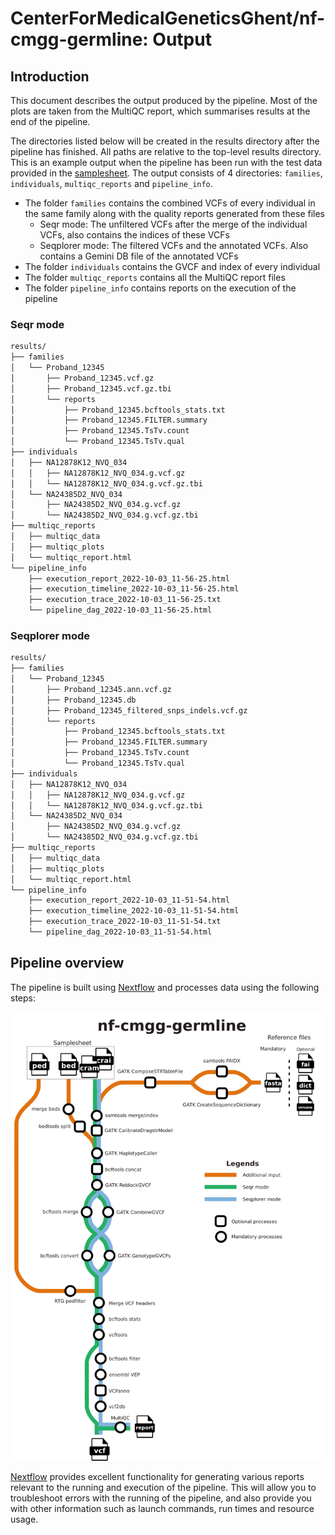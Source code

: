 # CenterForMedicalGeneticsGhent/nf-cmgg-germline: Output

## Introduction

This document describes the output produced by the pipeline. Most of the plots are taken from the MultiQC report, which summarises results at the end of the pipeline.

The directories listed below will be created in the results directory after the pipeline has finished. All paths are relative to the top-level results directory. This is an example output when the pipeline has been run with the test data provided in the [samplesheet](../assets/samplesheet.csv). The output consists of 4 directories: `families`, `individuals`, `multiqc_reports` and `pipeline_info`.

- The folder `families` contains the combined VCFs of every individual in the same family along with the quality reports generated from these files
  - Seqr mode: The unfiltered VCFs after the merge of the individual VCFs, also contains the indices of these VCFs
  - Seqplorer mode: The filtered VCFs and the annotated VCFs. Also contains a Gemini DB file of the annotated VCFs
- The folder `individuals` contains the GVCF and index of every individual
- The folder `multiqc_reports` contains all the MultiQC report files
- The folder `pipeline_info` contains reports on the execution of the pipeline

### Seqr mode

```bash
results/
├── families
│   └── Proband_12345
│       ├── Proband_12345.vcf.gz
│       ├── Proband_12345.vcf.gz.tbi
│       └── reports
│           ├── Proband_12345.bcftools_stats.txt
│           ├── Proband_12345.FILTER.summary
│           ├── Proband_12345.TsTv.count
│           └── Proband_12345.TsTv.qual
├── individuals
│   ├── NA12878K12_NVQ_034
│   │   ├── NA12878K12_NVQ_034.g.vcf.gz
│   │   └── NA12878K12_NVQ_034.g.vcf.gz.tbi
│   └── NA24385D2_NVQ_034
│       ├── NA24385D2_NVQ_034.g.vcf.gz
│       └── NA24385D2_NVQ_034.g.vcf.gz.tbi
├── multiqc_reports
│   ├── multiqc_data
│   ├── multiqc_plots
│   └── multiqc_report.html
└── pipeline_info
    ├── execution_report_2022-10-03_11-56-25.html
    ├── execution_timeline_2022-10-03_11-56-25.html
    ├── execution_trace_2022-10-03_11-56-25.txt
    └── pipeline_dag_2022-10-03_11-56-25.html
```

### Seqplorer mode

```bash
results/
├── families
│   └── Proband_12345
│       ├── Proband_12345.ann.vcf.gz
│       ├── Proband_12345.db
│       ├── Proband_12345_filtered_snps_indels.vcf.gz
│       └── reports
│           ├── Proband_12345.bcftools_stats.txt
│           ├── Proband_12345.FILTER.summary
│           ├── Proband_12345.TsTv.count
│           └── Proband_12345.TsTv.qual
├── individuals
│   ├── NA12878K12_NVQ_034
│   │   ├── NA12878K12_NVQ_034.g.vcf.gz
│   │   └── NA12878K12_NVQ_034.g.vcf.gz.tbi
│   └── NA24385D2_NVQ_034
│       ├── NA24385D2_NVQ_034.g.vcf.gz
│       └── NA24385D2_NVQ_034.g.vcf.gz.tbi
├── multiqc_reports
│   ├── multiqc_data
│   ├── multiqc_plots
│   └── multiqc_report.html
└── pipeline_info
    ├── execution_report_2022-10-03_11-51-54.html
    ├── execution_timeline_2022-10-03_11-51-54.html
    ├── execution_trace_2022-10-03_11-51-54.txt
    └── pipeline_dag_2022-10-03_11-51-54.html
```

## Pipeline overview

The pipeline is built using [Nextflow](https://www.nextflow.io/) and processes data using the following steps:

![Metro map of the pipeline workflow](images/nf-cmgg-germline_metro.png)

[Nextflow](https://www.nextflow.io/docs/latest/tracing.html) provides excellent functionality for generating various reports relevant to the running and execution of the pipeline. This will allow you to troubleshoot errors with the running of the pipeline, and also provide you with other information such as launch commands, run times and resource usage.
